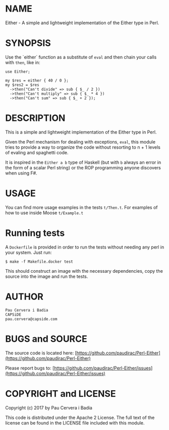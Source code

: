 # NAME

Either - A simple and lightweight implementation of the Either type in Perl.

# SYNOPSIS

Use the \`either\` function as a substitute of `eval` and then chain your 
calls with `then`, like in:

    use Either;

    my $res = either { 40 / 0 };
    my $res2 = $res
      ->then("Can't divide" => sub { $_ / 2 })
      ->then("Can't multiply" => sub { $_ * 4 })
      ->then("Can't sum" => sub { $_ + 2 });

# DESCRIPTION

This is a simple and lightweight implementation of the Either type in Perl.

Given the Perl mechanism for dealing with exceptions, `eval`, this
module tries to provide a way to organize the code without resorting
to n + 1 levels of evaling and spaghetti code.

It is inspired in the `Either a b` type of Haskell (but with `b` always an
error in the form of a scalar Perl string) or the ROP programming anyone
discovers when using F#.

# USAGE

You can find more usage examples in the tests `t/Then.t`. For examples of
how to use inside Moose `t/Example.t`

# Running tests

A `Dockerfile` is provided in order to run the tests without needing
any perl in your system. Just run:

    $ make -f Makefile.docker test

This should construct an image with the necessary dependencies, copy
the source into the image and run the tests.

# AUTHOR

    Pau Cervera i Badia
    CAPSiDE
    pau.cervera@capside.com

# BUGS and SOURCE

The source code is located here: [https://github.com/paudirac/Perl-Either](https://github.com/paudirac/Perl-Either)

Please report bugs to: [https://github.com/paudirac/Perl-Either/issues](https://github.com/paudirac/Perl-Either/issues)

# COPYRIGHT and LICENSE

Copyright (c) 2017 by Pau Cervera i Badia

This code is distributed under the Apache 2 License. The full text of the license can be found in the LICENSE file included with this module.
